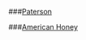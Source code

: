 ###[Paterson](https://www.youtube.com/watch?v=m8pGJBgiiDU)

###[American Honey](https://www.youtube.com/watch?v=y1SpWZm1PLc)
